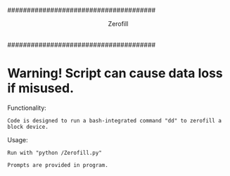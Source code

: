 ######################################</br>
<p align="center">Zerofill</p></br>
######################################</br>

<h1><b>Warning! Script can cause data loss if misused.</b></h1>

Functionality:

	Code is designed to run a bash-integrated command "dd" to zerofill a block device.

Usage:

	Run with "python /Zerofill.py"

	Prompts are provided in program.
